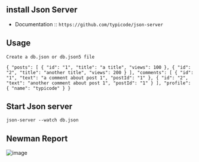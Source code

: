 ## install Json Server
- Documentation :: `https://github.com/typicode/json-server`
## Usage
`Create a db.json or db.json5 file`

`{
  "posts": [
    { "id": "1", "title": "a title", "views": 100 },
    { "id": "2", "title": "another title", "views": 200 }
  ],
  "comments": [
    { "id": "1", "text": "a comment about post 1", "postId": "1" },
    { "id": "2", "text": "another comment about post 1", "postId": "1" }
  ],
  "profile": {
    "name": "typicode"
  }
}`

## Start Json server
`json-server --watch db.json`

## Newman Report
![image](https://github.com/user-attachments/assets/625c2dc9-2a04-4b3d-8c76-300ae8d90e64)

